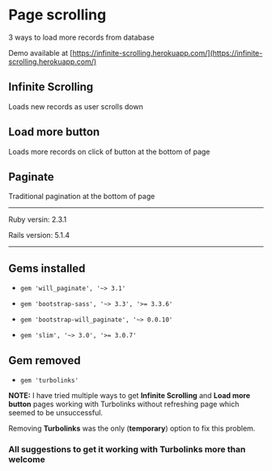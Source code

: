 # Page scrolling
3 ways to load more records from database

Demo available at [https://infinite-scrolling.herokuapp.com/](https://infinite-scrolling.herokuapp.com/)

## Infinite Scrolling
Loads new records as user scrolls down

## Load more button
Loads more records on click of button at the bottom of page

## Paginate
Traditional pagination at the bottom of page

---

Ruby versin: 2.3.1

Rails version:  5.1.4

---

## Gems installed

* `gem 'will_paginate', '~> 3.1'`

* `gem 'bootstrap-sass', '~> 3.3', '>= 3.3.6'`

* `gem 'bootstrap-will_paginate', '~> 0.0.10'`

* `gem 'slim', '~> 3.0', '>= 3.0.7'`

## Gem removed

* `gem 'turbolinks'`

**NOTE:** I have tried multiple ways to get **Infinite Scrolling** and **Load more button** pages working with Turbolinks without refreshing page which seemed to be unsuccessful.

Removing **Turbolinks** was the only (**temporary**) option to fix this problem.

### All suggestions to get it working with Turbolinks more than welcome
